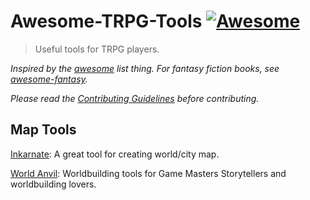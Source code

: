 # Awesome-TRPG-Tools [![Awesome](https://cdn.rawgit.com/sindresorhus/awesome/d7305f38d29fed78fa85652e3a63e154dd8e8829/media/badge.svg)](https://github.com/sindresorhus/awesome)

> Useful tools for TRPG players.

*Inspired by the [awesome](https://github.com/sindresorhus/awesome) list thing. For fantasy fiction books, see [awesome-fantasy](https://github.com/sindresorhus/awesome-fantasy).*

*Please read the [Contributing Guidelines](contributing.md) before contributing.*


## Map Tools

[Inkarnate](https://inkarnate.com): A great tool for creating world/city map.

[World Anvil](https://www.worldanvil.com/): Worldbuilding tools for Game Masters Storytellers and worldbuilding lovers.

